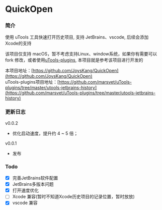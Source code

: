 # QuickOpen

### 简介

使用 uTools 工具快速打开历史项目, 支持 JetBrains、vscode, 后续会添加 Xcode的支持

该项目仅支持 macOS，暂不考虑支持Linux、window系统，如果你有需要可以 fork
修改，或者使用[uTools-plugins](https://github.com/marsvet/uTools-plugins/tree/master/utools-jetbrains-history), 本项目就是参考该项目进行开发的

本项目地址：[https://github.com/JoysKang/QuickOpen](https://github.com/JoysKang/QuickOpen)  
uTools-plugins项目地址：[https://github.com/marsvet/uTools-plugins/tree/master/utools-jetbrains-history](https://github.com/marsvet/uTools-plugins/tree/master/utools-jetbrains-history)

### 更新日志

v0.0.2
- 优化启动速度，提升约 4 ~ 5 倍；

v0.0.1
- 发布

### Todo

- [x] 完善JetBrains软件配置
- [x] JetBrains多版本问题
- [x] 打开速度优化
- [ ] Xcode 兼容(暂时不知道Xcode历史项目的记录位置，暂时放放)
- [x] vscode 兼容

